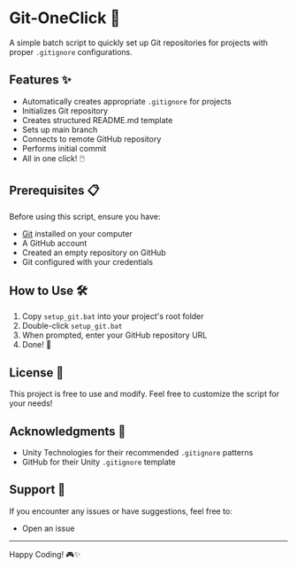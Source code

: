 # Git-OneClick 🚀

A simple batch script to quickly set up Git repositories for projects with proper `.gitignore` configurations.

## Features ✨

- Automatically creates appropriate `.gitignore` for projects
- Initializes Git repository
- Creates structured README.md template
- Sets up main branch
- Connects to remote GitHub repository
- Performs initial commit
- All in one click! 🖱️

## Prerequisites 📋

Before using this script, ensure you have:
- [Git](https://git-scm.com/downloads) installed on your computer
- A GitHub account
- Created an empty repository on GitHub
- Git configured with your credentials

## How to Use 🛠️

1. Copy `setup_git.bat` into your project's root folder
2. Double-click `setup_git.bat`
3. When prompted, enter your GitHub repository URL
4. Done! 🎉


## License 📄

This project is free to use and modify. Feel free to customize the script for your needs!

## Acknowledgments 🙏

- Unity Technologies for their recommended `.gitignore` patterns
- GitHub for their Unity `.gitignore` template

## Support 💪

If you encounter any issues or have suggestions, feel free to:
- Open an issue

---
Happy Coding! 🎮✨
